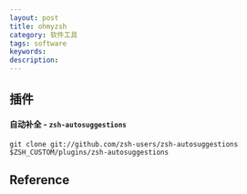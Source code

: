 ```yaml
---
layout: post
title: ohmyzsh
category: 软件工具
tags: software
keywords: 
description: 
---
```


## 插件


#### 自动补全 - `zsh-autosuggestions`

```
git clone git://github.com/zsh-users/zsh-autosuggestions $ZSH_CUSTOM/plugins/zsh-autosuggestions
```

## Reference

